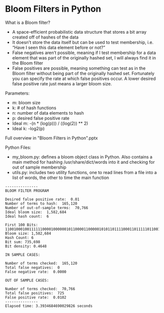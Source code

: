 # Bloom Filters in Python

What is a Bloom filter?
- A space-efficient probabilistic data structure that stores a bit array created off of hashes of the data
- It doesn’t store the data itself but can be used to test membership, i.e. “Have I seen this data element before or not?”
- False negatives aren’t possible, meaning if I test membership for a data element that was part of the originally hashed set, I will always find it in the Bloom filter
- False positives are possible, meaning something can test as in the Bloom filter without being part of the originally hashed set. Fortunately you can specify the rate at which false positives occur. A lower desired false positive rate just means a larger bloom size.

Parameters: 
- m: bloom size
- k: # of hash functions
- n: number of data elements to hash
- p: desired false positive rate
- Ideal m: -(n * (log(p))) / ((log(2)) ** 2)
- Ideal k: -log2(p)

Full overview in "Bloom Filters in Python".pptx

Python Files:
- my_bloom.py: defines a bloom object class in Python. Also contains a main method for hashing /usr/share/dict/words into it and checking for out of sample membership
- utils.py: includes two utility functions, one to read lines from a file into a list of words, the other to time the main function

```
---------------
BLOOM FILTER PROGRAM

Desired false positive rate:  0.01
Number of terms to hash:  165,120
Number of out-of-sample terms:  70,766
Ideal bloom size:  1,582,684
Ideal hash count:  6 

First 100 Bits:  1100100010011111100001000000101100001100000101011011110001101111101100110111101111011010001110000011
Bloom size: 1,582,684
Hash Count: 6
Bit sum: 735,698
Bit density: 0.4648 

IN SAMPLE CASES: 

Number of terms checked:  165,120
Total false negatives:  0
False negative rate:  0.0000 

OUT OF SAMPLE CASES: 

Number of terms checked:  70,766
Total false positives:  725
False positive rate:  0.0102
---------------
Elapsed time: 3.3934684690029826 seconds

```



